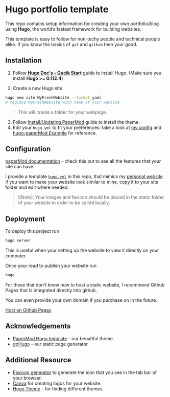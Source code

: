 # Hugo portfolio template

This repo contains setup information for creating your own portfolio/blog using **Hugo**, the world’s fastest framework for building websites.

This template is easy to follow for non-techy people and technical people alike. If you know the basics of `git` and `github` then your good.

## Installation

1. Follow **[Hugo Doc's - Qucik Start](https://gohugo.io/getting-started/quick-start/)** guide to install Hugo. (Make sure you install **Hugo >= 0.112.4**)

2. Create a new Hugo site

```bash
hugo new site MyFreshWebsite --format yaml
# replace MyFreshWebsite with name of your website
```

> This will create a folder for your webpage.

3. Follow [Install/Updating PaperMod](https://github.com/adityatelange/hugo-PaperMod/wiki/Installation#installingupdating-papermod) guide to install the theme.
4. Edit your `hugo.yml` to fit your preferences: take a look at [my config](./hugo.yml) and [hugo-paperMod Example](https://github.com/adityatelange/hugo-PaperMod/tree/exampleSite?tab=readme-ov-file) for reference.

## Configuration

[paperMod documentation](https://github.com/adityatelange/hugo-PaperMod/wiki) - check this out to see all the features that your site can have.

I provide a template [`hugo.yml`](hugo.yml) in this repo, that mimics my [personal website](https://michaelforde.com) if you want to make your website look similar to mine, copy it to your site folder and edit where needed.

> ![Note]: Your images and favicon should be placed in the static folder of your website in order to be called locally.
>
## Deployment

To deploy this project run

```bash
hugo server
```

This is useful when your setting up the website to view it directly on your computer.

Once your read to publish your website run

```bash
hugo
```

For those that don't know how to host a static website, I recommend Github Pages that is integrated directly into github.

You can even provide your own domain if you purchase on in the future.

[Host on Github Pages](https://gohugo.io/hosting-and-deployment/hosting-on-github/
)

## Acknowledgements

- [PaperMod Hugo template](https://github.com/adityatelange/hugo-PaperMod) - our beuatiful theme.
- [goHugo](https://gohugo.io/) - our static page generator.

## Additional Resource

- [Favicon generator](https://favicon.io) to generate the icon that you see in the tab bar of your browser.
- [Canva](https://canva.com) for creating logos for your website.
- [Hugo Theme](https://themes.gohugo.io/) - for finding different themes.

